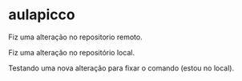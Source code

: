 # aulapicco

Fiz uma alteração no repositorio remoto.

Fiz uma alteração no repositório local.

Testando uma nova alteração para fixar o comando (estou no local).